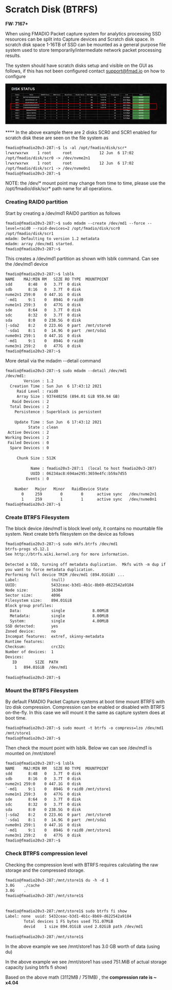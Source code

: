 # Scratch Disk (BTRFS)

**FW: 7167+**

When using FMADIO Packet capture system for analytics processing SSD resources can be split into Capture devices and Scratch disk space. In scratch disk space 1-16TB of SSD can be mounted as a general purpose file system used to store temporarily/intermediate network packet processing results.

The system should have scratch disks setup and visible on the GUI as follows, if this has not been configured contact support@fmad.io on how to configure

![FMADIO Scratch Disk Network Analytics processing space](<../.gitbook/assets/image (49) (2) (3).png>)

&#x20;**** In the above example there are 2 disks SCR0 and SCR1 enabled for scratch disk these are seen on the file system as

```
fmadio@fmadio20v3-287:~$ ls -al /opt/fmadio/disk/scr*
lrwxrwxrwx    1 root     root            12 Jun  6 17:02 /opt/fmadio/disk/scr0 -> /dev/nvme2n1
lrwxrwxrwx    1 root     root            12 Jun  6 17:02 /opt/fmadio/disk/scr1 -> /dev/nvme0n1
fmadio@fmadio20v3-287:~$
```

NOTE: the /dev/\* mount point may change from time to time, please use the /opt/fmadio/disk/scr\* path name for all operations.

### Creating RAID0 partition

Start by creating a /dev/md1 RAID0 partition as follows

```
fmadio@fmadio20v3-287:~$ sudo mdadm --create /dev/md1 --force --level=raid0 --raid-devices=2 /opt/fmadio/disk/scr0 /opt/fmadio/disk/scr1
mdadm: Defaulting to version 1.2 metadata
mdadm: array /dev/md1 started.
fmadio@fmadio20v3-287:~$
```

This creates a /dev/md1 partition as shown with lsblk command. Can see the /dev/md1 device

```
fmadio@fmadio20v3-287:~$ lsblk
NAME    MAJ:MIN RM   SIZE RO TYPE  MOUNTPOINT
sdd       8:48   0   3.7T  0 disk
sdb       8:16   0   3.7T  0 disk
nvme2n1 259:0    0 447.1G  0 disk
`-md1     9:1    0   894G  0 raid0
nvme1n1 259:3    0   477G  0 disk
sde       8:64   0   3.7T  0 disk
sdc       8:32   0   3.7T  0 disk
sda       8:0    0 238.5G  0 disk
|-sda2    8:2    0 223.6G  0 part  /mnt/store0
`-sda1    8:1    0  14.9G  0 part  /mnt/sda1
nvme0n1 259:1    0 447.1G  0 disk
`-md1     9:1    0   894G  0 raid0
nvme3n1 259:2    0   477G  0 disk
fmadio@fmadio20v3-287:~$
```

More detail via the mdadm --detail command

```
fmadio@fmadio20v3-287:~$ sudo mdadm --detail /dev/md1
/dev/md1:
        Version : 1.2
  Creation Time : Sun Jun  6 17:43:12 2021
     Raid Level : raid0
     Array Size : 937440256 (894.01 GiB 959.94 GB)
   Raid Devices : 2
  Total Devices : 2
    Persistence : Superblock is persistent

    Update Time : Sun Jun  6 17:43:12 2021
          State : clean
 Active Devices : 2
Working Devices : 2
 Failed Devices : 0
  Spare Devices : 0

     Chunk Size : 512K

           Name : fmadio20v3-287:1  (local to host fmadio20v3-287)
           UUID : 06234ac8:694ae295:3659e4fc:b59a7d55
         Events : 0

    Number   Major   Minor   RaidDevice State
       0     259        0        0      active sync   /dev/nvme2n1
       1     259        1        1      active sync   /dev/nvme0n1
fmadio@fmadio20v3-287:~$
```

### Create BTRFS Filesystem

The block device /dev/md1 is block level only, it contains no mountable file system. Next create btrfs filesystem on the device as follows

```
fmadio@fmadio20v3-287:~$ sudo mkfs.btrfs /dev/md1
btrfs-progs v5.12.1
See http://btrfs.wiki.kernel.org for more information.

Detected a SSD, turning off metadata duplication.  Mkfs with -m dup if you want to force metadata duplication.
Performing full device TRIM /dev/md1 (894.01GiB) ...
Label:              (null)
UUID:               5432ceac-b3d1-4b1c-8b69-d622542a9184
Node size:          16384
Sector size:        4096
Filesystem size:    894.01GiB
Block group profiles:
  Data:             single            8.00MiB
  Metadata:         single            8.00MiB
  System:           single            4.00MiB
SSD detected:       yes
Zoned device:       no
Incompat features:  extref, skinny-metadata
Runtime features:
Checksum:           crc32c
Number of devices:  1
Devices:
   ID        SIZE  PATH
    1   894.01GiB  /dev/md1

fmadio@fmadio20v3-287:~$
```

### Mount the BTRFS Filesystem

By default FMADIO Packet Capture systems at boot time mount BTRFS with lzo disk compression. Compression can be enabled or disabled with BTRFS on-the-fly. In this case we will mount it the same as capture system does at boot time.

```
fmadio@fmadio20v3-287:~$ sudo mount -t btrfs -o compress=lzo /dev/md1 /mnt/store1
fmadio@fmadio20v3-287:~$
```

Then check the mount point with lsblk. Below we can see /dev/md1 is mounted on /mnt/store1&#x20;

```
fmadio@fmadio20v3-287:~$ lsblk
NAME    MAJ:MIN RM   SIZE RO TYPE  MOUNTPOINT
sdd       8:48   0   3.7T  0 disk
sdb       8:16   0   3.7T  0 disk
nvme2n1 259:0    0 447.1G  0 disk
`-md1     9:1    0   894G  0 raid0 /mnt/store1
nvme1n1 259:3    0   477G  0 disk
sde       8:64   0   3.7T  0 disk
sdc       8:32   0   3.7T  0 disk
sda       8:0    0 238.5G  0 disk
|-sda2    8:2    0 223.6G  0 part  /mnt/store0
`-sda1    8:1    0  14.9G  0 part  /mnt/sda1
nvme0n1 259:1    0 447.1G  0 disk
`-md1     9:1    0   894G  0 raid0 /mnt/store1
nvme3n1 259:2    0   477G  0 disk
fmadio@fmadio20v3-287:~$

```

### Check BTRFS compression level

Checking the compression level with BTRFS requires calculating the raw storage and the compressed storage.

```
fmadio@fmadio20v3-287:/mnt/store1$ du -h -d 1
3.0G    ./cache
3.0G    .
fmadio@fmadio20v3-287:/mnt/store1$ 


fmadio@fmadio20v3-287:/mnt/store1$ sudo btrfs fi show
Label: none  uuid: 5432ceac-b3d1-4b1c-8b69-d622542a9184
        Total devices 1 FS bytes used 751.07MiB
        devid    1 size 894.01GiB used 2.02GiB path /dev/md1
        
fmadio@fmadio20v3-287:/mnt/store1$

```

In the above example we see /mnt/store1 has 3.0 GB worth of data (using du)

In the above example we see /mnt/store1 has used 751.MiB of actual storage capacity (using btrfs fi show)

Based on the above math (3112MB / 751MB) , the **compression rate is \~ x4.04**&#x20;
